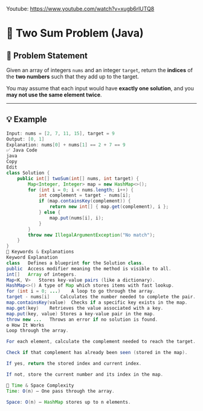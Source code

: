 Youtube: https://www.youtube.com/watch?v=xugb6rlUTQ8
# 🧮 Two Sum Problem (Java)

## 📝 Problem Statement

Given an array of integers `nums` and an integer `target`, return the **indices** of the **two numbers** such that they add up to the target.

You may assume that each input would have **exactly one solution**, and you **may not use the same element twice**.

---

## 💡 Example

```java
Input: nums = [2, 7, 11, 15], target = 9  
Output: [0, 1]  
Explanation: nums[0] + nums[1] == 2 + 7 == 9
✅ Java Code
java
Copy
Edit
class Solution {
    public int[] twoSum(int[] nums, int target) {
        Map<Integer, Integer> map = new HashMap<>();
        for (int i = 0; i < nums.length; i++) {
            int complement = target - nums[i];
            if (map.containsKey(complement)) {
                return new int[] { map.get(complement), i };
            } else {
                map.put(nums[i], i);
            }
        }
        throw new IllegalArgumentException("No match");
    }
}
🔑 Keywords & Explanations
Keyword	Explanation
class	Defines a blueprint for the Solution class.
public	Access modifier meaning the method is visible to all.
int[]	Array of integers.
Map<K, V>	Stores key-value pairs (like a dictionary).
HashMap<>()	A type of Map which stores items with fast lookup.
for (int i = 0; ...)	A loop to go through the array.
target - nums[i]	Calculates the number needed to complete the pair.
map.containsKey(value)	Checks if a specific key exists in the map.
map.get(key)	Retrieves the value associated with a key.
map.put(key, value)	Stores a key-value pair in the map.
throw new ...	Throws an error if no solution is found.
⚙️ How It Works
Loop through the array.

For each element, calculate the complement needed to reach the target.

Check if that complement has already been seen (stored in the map).

If yes, return the stored index and current index.

If not, store the current number and its index in the map.

🧠 Time & Space Complexity
Time: O(n) — One pass through the array.

Space: O(n) — HashMap stores up to n elements.

